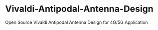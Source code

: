 # Vivaldi-Antipodal-Antenna-Design
Open Source Vivaldi Antipodal Antenna Design for 4G/5G Application
